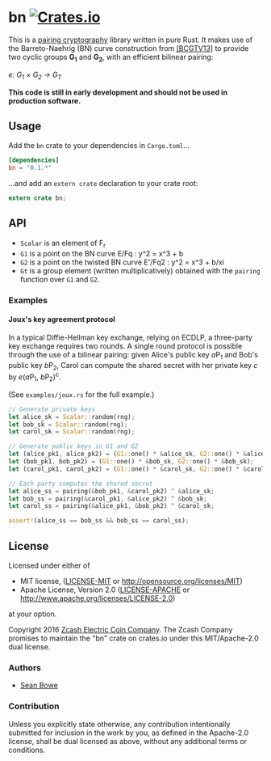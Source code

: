 # bn [![Crates.io](https://img.shields.io/crates/v/bn.svg)](https://crates.io/crates/bn)

This is a [pairing cryptography](https://en.wikipedia.org/wiki/Pairing-based_cryptography) library written in pure Rust. It makes use of the Barreto-Naehrig (BN) curve construction from [[BCGTV13]](http://eprint.iacr.org/2013/507) to provide two cyclic groups **G<sub>1</sub>** and **G<sub>2</sub>**, with an efficient bilinear pairing:

*e: G<sub>1</sub> × G<sub>2</sub> → G<sub>T</sub>*

**This code is still in early development and should not be used in production software.**

## Usage

Add the `bn` crate to your dependencies in `Cargo.toml`...

```toml
[dependencies]
bn = "0.1.*"
```

...and add an `extern crate` declaration to your crate root:

```rust
extern crate bn;
```

## API

* `Scalar` is an element of F<sub>r</sub>
* `G1` is a point on the BN curve E/Fq : y^2 = x^3 + b
* `G2` is a point on the twisted BN curve E'/Fq2 : y^2 = x^3 + b/xi
* `Gt` is a group element (written multiplicatively) obtained with the `pairing` function over `G1` and `G2`.

### Examples

#### Joux's key agreement protocol

In a typical Diffie-Hellman key exchange, relying on ECDLP, a three-party key exchange requires two rounds. A single round protocol is possible through the use of a bilinear pairing: given Alice's public key *a*P<sub>1</sub> and Bob's public key *b*P<sub>2</sub>, Carol can compute the shared secret with her private key *c* by *e*(*a*P<sub>1</sub>, *b*P<sub>2</sub>)<sup>c</sup>.

(See `examples/joux.rs` for the full example.)

```rust
// Generate private keys
let alice_sk = Scalar::random(rng);
let bob_sk = Scalar::random(rng);
let carol_sk = Scalar::random(rng);

// Generate public keys in G1 and G2
let (alice_pk1, alice_pk2) = (G1::one() * &alice_sk, G2::one() * &alice_sk);
let (bob_pk1, bob_pk2) = (G1::one() * &bob_sk, G2::one() * &bob_sk);
let (carol_pk1, carol_pk2) = (G1::one() * &carol_sk, G2::one() * &carol_sk);

// Each party computes the shared secret
let alice_ss = pairing(&bob_pk1, &carol_pk2) ^ &alice_sk;
let bob_ss = pairing(&carol_pk1, &alice_pk2) ^ &bob_sk;
let carol_ss = pairing(&alice_pk1, &bob_pk2) ^ &carol_sk;

assert!(alice_ss == bob_ss && bob_ss == carol_ss);
```

## License

Licensed under either of

 * MIT license, ([LICENSE-MIT](LICENSE-MIT) or http://opensource.org/licenses/MIT)
 * Apache License, Version 2.0 ([LICENSE-APACHE](LICENSE-APACHE) or http://www.apache.org/licenses/LICENSE-2.0)

at your option.

Copyright 2016 [Zcash Electric Coin Company](https://z.cash/). The Zcash Company promises to maintain the "bn" crate on crates.io under this MIT/Apache-2.0 dual license.

### Authors

* [Sean Bowe](https://github.com/ebfull)

### Contribution

Unless you explicitly state otherwise, any contribution intentionally
submitted for inclusion in the work by you, as defined in the Apache-2.0
license, shall be dual licensed as above, without any additional terms or
conditions.
